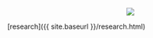 <p align="center">
  <img src="{{ site.baseurl }}/assets/img/homehdr.jpg" />
</p>
[research]({{ site.baseurl }}/research.html)
